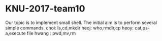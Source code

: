 # KNU-2017-team10
Our topic is to implement small shell. 
The initial aim is to perform several simple commands.
choi: ls,cd,mkdir
heoj: who,rmdir,cp
heoy: cat,ps-a,execute file
hwang : pwd,mv,rm 

